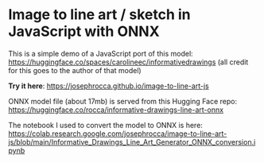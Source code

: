 # Image to line art / sketch in JavaScript with ONNX

This is a simple demo of a JavaScript port of this model: https://huggingface.co/spaces/carolineec/informativedrawings (all credit for this goes to the author of that model)

**Try it here**: https://josephrocca.github.io/image-to-line-art-js

ONNX model file (about 17mb) is served from this Hugging Face repo: https://huggingface.co/rocca/informative-drawings-line-art-onnx

The notebook I used to convert the model to ONNX is here: https://colab.research.google.com/josephrocca/image-to-line-art-js/blob/main/Informative_Drawings_Line_Art_Generator_ONNX_conversion.ipynb
